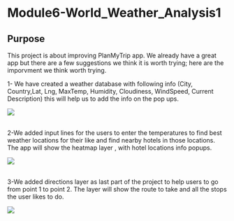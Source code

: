 # Module6-World_Weather_Analysis1
## Purpose
This project is about improving PlanMyTrip app.
We already have a great app but there are a few suggestions we think it is worth trying; here are the imporvment we think worth trying.

1- We have created a weather database with following info (City, Country,Lat, Lng, MaxTemp, Humidity, Cloudiness, WindSpeed, Current Description) this will help us to add the info on the pop ups.<br>

![](https://github.com/4renginy/World_Weather_Analysis/blob/main/weather_database/list.PNG)<br>
<br>

2-We added input lines for the users to enter the temperatures to find best weather locations for their like and find nearby hotels in those locations. The app will show the heatmap layer , with hotel locations info popups.<br>

![](https://github.com/4renginy/World_Weather_Analysis/blob/main/Vacation_Search/WeatherPy_vacation_map.png)<br>
<br>

3-We added directions layer as last part of the project to help users to go from point 1 to point 2. The layer will show the route to take and all the stops the user likes to do.
<br>

![](https://github.com/4renginy/World_Weather_Analysis/blob/main/Vacation_Itinerary/WeatherPy_travel_map.PNG)<br>
<br>
